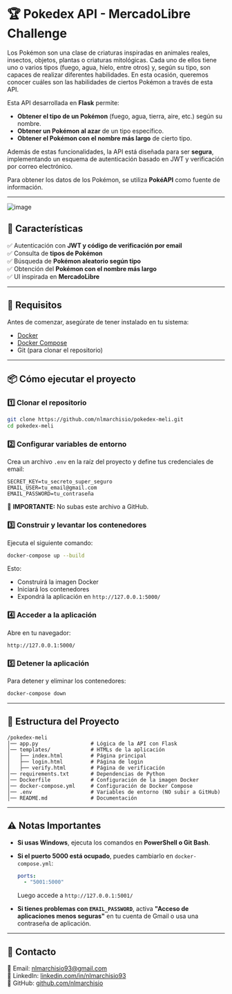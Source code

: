 # 🏆 Pokedex API - MercadoLibre Challenge

Los Pokémon son una clase de criaturas inspiradas en animales reales, insectos, objetos, plantas o criaturas mitológicas. Cada uno de ellos tiene uno o varios tipos (fuego, agua, hielo, entre otros) y, según su tipo, son capaces de realizar diferentes habilidades. En esta ocasión, queremos conocer cuáles son las habilidades de ciertos Pokémon a través de esta API.

Esta API desarrollada en **Flask** permite:
- **Obtener el tipo de un Pokémon** (fuego, agua, tierra, aire, etc.) según su nombre.
- **Obtener un Pokémon al azar** de un tipo específico.
- **Obtener el Pokémon con el nombre más largo** de cierto tipo.

Además de estas funcionalidades, la API está diseñada para ser **segura**, implementando un esquema de autenticación basado en JWT y verificación por correo electrónico.

Para obtener los datos de los Pokémon, se utiliza **PokéAPI** como fuente de información.

---

![image](https://github.com/user-attachments/assets/15bb9ead-fd30-478c-8d21-50ca60f85f3b)


## 🚀 Características
✅ Autenticación con **JWT y código de verificación por email**  
✅ Consulta de **tipos de Pokémon**  
✅ Búsqueda de **Pokémon aleatorio según tipo**  
✅ Obtención del **Pokémon con el nombre más largo**  
✅ UI inspirada en **MercadoLibre**

---

## 🔧 **Requisitos**
Antes de comenzar, asegúrate de tener instalado en tu sistema:

- [Docker](https://www.docker.com/get-started)  
- [Docker Compose](https://docs.docker.com/compose/install/)  
- Git (para clonar el repositorio)

---

## 📦 **Cómo ejecutar el proyecto**
### 1️⃣ Clonar el repositorio
```bash
git clone https://github.com/nlmarchisio/pokedex-meli.git
cd pokedex-meli
```

### 2️⃣ Configurar variables de entorno
Crea un archivo `.env` en la raíz del proyecto y define tus credenciales de email:
```env
SECRET_KEY=tu_secreto_super_seguro
EMAIL_USER=tu_email@gmail.com
EMAIL_PASSWORD=tu_contraseña
```
🚨 **IMPORTANTE:** No subas este archivo a GitHub.

### 3️⃣ Construir y levantar los contenedores
Ejecuta el siguiente comando:
```bash
docker-compose up --build
```
Esto:
- Construirá la imagen Docker
- Iniciará los contenedores
- Expondrá la aplicación en `http://127.0.0.1:5000/`

### 4️⃣ Acceder a la aplicación
Abre en tu navegador:
```
http://127.0.0.1:5000/
```

### 5️⃣ Detener la aplicación
Para detener y eliminar los contenedores:
```bash
docker-compose down
```

---

## 📝 **Estructura del Proyecto**
```
/pokedex-meli
│── app.py                 # Lógica de la API con Flask
│── templates/             # HTMLs de la aplicación
│   ├── index.html         # Página principal
│   ├── login.html         # Página de login
│   ├── verify.html        # Página de verificación
│── requirements.txt       # Dependencias de Python
│── Dockerfile             # Configuración de la imagen Docker
│── docker-compose.yml     # Configuración de Docker Compose
│── .env                   # Variables de entorno (NO subir a GitHub)
│── README.md              # Documentación
```

---

## ⚠️ **Notas Importantes**
- **Si usas Windows**, ejecuta los comandos en **PowerShell o Git Bash**.  
- **Si el puerto 5000 está ocupado**, puedes cambiarlo en `docker-compose.yml`:  
  ```yaml
  ports:
    - "5001:5000"
  ```
  Luego accede a `http://127.0.0.1:5001/`

- **Si tienes problemas con `EMAIL_PASSWORD`**, activa **"Acceso de aplicaciones menos seguras"** en tu cuenta de Gmail o usa una contraseña de aplicación.

---

## 📩 **Contacto**
📧 Email: nlmarchisio93@gmail.com  
💼 LinkedIn: [linkedin.com/in/nlmarchisio93](https://www.linkedin.com/in/nlmarchisio93/)  
🚀 GitHub: [github.com/nlmarchisio](https://github.com/nlmarchisio)  

